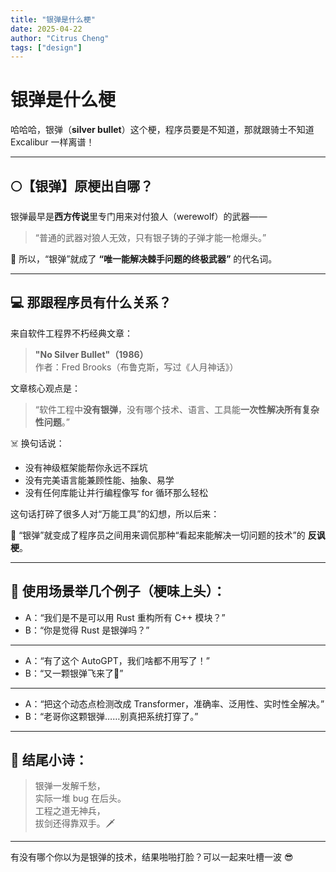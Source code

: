```yaml
---
title: "银弹是什么梗"
date: 2025-04-22
author: "Citrus Cheng"
tags: ["design"]
---
```


# 银弹是什么梗

哈哈哈，银弹（**silver bullet**）这个梗，程序员要是不知道，那就跟骑士不知道 Excalibur 一样离谱！

---

## 🌕【银弹】原梗出自哪？

银弹最早是**西方传说**里专门用来对付狼人（werewolf）的武器——  
> “普通的武器对狼人无效，只有银子铸的子弹才能一枪爆头。”

🌙 所以，“银弹”就成了 **“唯一能解决棘手问题的终极武器”** 的代名词。

---

## 💻 那跟程序员有什么关系？

来自软件工程界不朽经典文章：
> **"No Silver Bullet"（1986）**  
> 作者：Fred Brooks（布鲁克斯，写过《人月神话》）

文章核心观点是：

> “软件工程中**没有银弹**，没有哪个技术、语言、工具能**一次性解决所有复杂性问题**。”

☠️ 换句话说：
- 没有神级框架能帮你永远不踩坑  
- 没有完美语言能兼顾性能、抽象、易学  
- 没有任何库能让并行编程像写 for 循环那么轻松

这句话打碎了很多人对“万能工具”的幻想，所以后来：

🧠 “银弹”就变成了程序员之间用来调侃那种“看起来能解决一切问题的技术”的 **反讽梗**。

---

## 🐶 使用场景举几个例子（梗味上头）：

- A：“我们是不是可以用 Rust 重构所有 C++ 模块？”
- B：“你是觉得 Rust 是银弹吗？”

---

- A：“有了这个 AutoGPT，我们啥都不用写了！”
- B：“又一颗银弹飞来了🐴”

---

- A：“把这个动态点检测改成 Transformer，准确率、泛用性、实时性全解决。”
- B：“老哥你这颗银弹……别真把系统打穿了。”

---

## 🧩 结尾小诗：

> 银弹一发解千愁，  
> 实际一堆 bug 在后头。  
> 工程之道无神兵，  
> 拔剑还得靠双手。🗡️

---

有没有哪个你以为是银弹的技术，结果啪啪打脸？可以一起来吐槽一波 😎